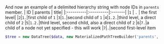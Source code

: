 
And now an example of a delimited hierarchy string with node IDs in `parents` member.
| ID        | parents    | title|
|:----------|:----------|:-------|
|`1`         | `.` | the first level|
|`2`|`1.`|first child of `1`
|`3`|`1.`|second child of `1`
|`4`|`1.2.`|third level, a direct child of `2`
|`5`|`1.2.`|third level, second child, also a direct child of `2`
|`6`|`7.`|a child of a node not yet specified - this will work
|`7`|`.`|second first-level item

```php
$tree = new DataTree($data, new MaterializedPathTreeBuilder('parents', '.'));
```
